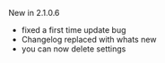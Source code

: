 New in 2.1.0.6
+ fixed a first time update bug
+ Changelog replaced with whats new
+ you can now delete settings